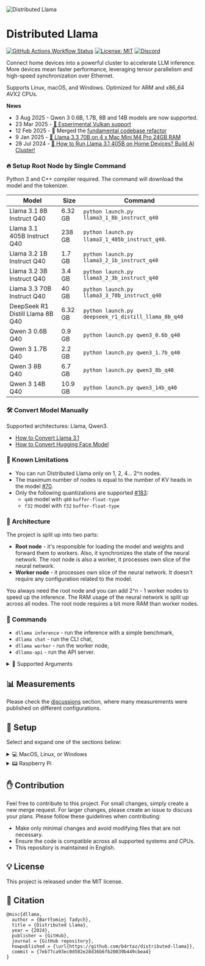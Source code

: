 ![Distributed Llama](.github/cover.png)

# Distributed Llama

[![GitHub Actions Workflow Status](https://img.shields.io/github/actions/workflow/status/b4rtaz/distributed-llama/.github%2Fworkflows%2Fmain.yml?style=flat-square)](https://github.com/b4rtaz/distributed-llama/actions) [![License: MIT](https://img.shields.io/github/license/mashape/apistatus.svg?style=flat-square)](/LICENSE) [![Discord](https://discordapp.com/api/guilds/1245814812353495070/widget.png?style=shield)](https://n4no.com/projects/distributedLlama/discord.php)

Connect home devices into a powerful cluster to accelerate LLM inference. More devices mean faster performance, leveraging tensor parallelism and high-speed synchronization over Ethernet.

Supports Linux, macOS, and Windows. Optimized for ARM and x86_64 AVX2 CPUs.

**News**
- 3 Aug 2025 - Qwen 3 0.6B, 1.7B, 8B and 14B models are now supported.
- 23 Mar 2025 - [🌋 Experimental Vulkan support](https://github.com/b4rtaz/distributed-llama/releases/tag/v0.13.0)
- 12 Feb 2025 - 🚧 Merged the [fundamental codebase refactor](https://github.com/b4rtaz/distributed-llama/releases/tag/v0.12.0)
- 9 Jan 2025 - [🍎 Llama 3.3 70B on 4 x Mac Mini M4 Pro 24GB RAM](https://github.com/b4rtaz/distributed-llama/discussions/147)
- 28 Jul 2024 - [🌳 How to Run Llama 3.1 405B on Home Devices? Build AI Cluster!](https://medium.com/@b4rtaz/how-to-run-llama-3-405b-on-home-devices-build-ai-cluster-ad0d5ad3473b)

### 🔥 Setup Root Node by Single Command

Python 3 and C++ compiler required. The command will download the model and the tokenizer.

| Model                             | Size     | Command                                              |
| --------------------------------- | -------- | ---------------------------------------------------- |
| Llama 3.1 8B Instruct Q40         | 6.32 GB  | `python launch.py llama3_1_8b_instruct_q40`          |
| Llama 3.1 405B Instruct Q40       | 238 GB   | `python launch.py llama3_1_405b_instruct_q40`.       |
| Llama 3.2 1B Instruct Q40         | 1.7 GB   | `python launch.py llama3_2_1b_instruct_q40`          |
| Llama 3.2 3B Instruct Q40         | 3.4 GB   | `python launch.py llama3_2_3b_instruct_q40`          |
| Llama 3.3 70B Instruct Q40        | 40 GB    | `python launch.py llama3_3_70b_instruct_q40`         |
| DeepSeek R1 Distill Llama 8B Q40  | 6.32 GB  | `python launch.py deepseek_r1_distill_llama_8b_q40`  |
| Qwen 3 0.6B Q40                   | 0.9 GB   | `python launch.py qwen3_0.6b_q40`                    |
| Qwen 3 1.7B Q40                   | 2.2 GB   | `python launch.py qwen3_1.7b_q40`                    |
| Qwen 3 8B Q40                     | 6.7 GB   | `python launch.py qwen3_8b_q40`                      |
| Qwen 3 14B Q40                    | 10.9 GB  | `python launch.py qwen3_14b_q40`                     |

### 🛠️ Convert Model Manually

Supported architectures: Llama, Qwen3.

* [How to Convert Llama 3.1](./docs/LLAMA.md)
* [How to Convert Hugging Face Model](./docs/HUGGINGFACE.md)

### 🚧 Known Limitations

* You can run Distributed Llama only on 1, 2, 4... 2^n nodes.
* The maximum number of nodes is equal to the number of KV heads in the model [#70](https://github.com/b4rtaz/distributed-llama/issues/70).
* Only the following quantizations are supported [#183](https://github.com/b4rtaz/distributed-llama/issues/183):
  * `q40` model with `q80` `buffer-float-type`
  * `f32` model with `f32` `buffer-float-type`

### 👷 Architecture

The project is split up into two parts:
* **Root node** - it's responsible for loading the model and weights and forward them to workers. Also, it synchronizes the state of the neural network. The root node is also a worker, it processes own slice of the neural network.
* **Worker node** - it processes own slice of the neural network. It doesn't require any configuration related to the model.

You always need the root node and you can add 2^n - 1 worker nodes to speed up the inference. The RAM usage of the neural network is split up across all nodes. The root node requires a bit more RAM than worker nodes.

### 🎹 Commands

* `dllama inference` - run the inference with a simple benchmark,
* `dllama chat` - run the CLI chat,
* `dllama worker` - run the worker node,
* `dllama-api` - run the API server.

<details>

<summary>🎹 Supported Arguments</summary>

<br />Inference, Chat, API

| Argument                     | Description                                                      | Example                                |
| ---------------------------- | ---------------------------------------------------------------- | -------------------------------------- |
| `--model <path>`             | Path to model.                                                   | `dllama_model_meta-llama-3-8b_q40.m`   |
| `--tokenizer <path>`         | Tokenizer to model.                                              | `dllama_tokenizer_llama3.t`            |
| `--buffer-float-type <type>` | Float precision of synchronization.                              | `q80`                                  |
| `--workers <workers>`        | Addresses of workers (ip:port), separated by space.              | `10.0.0.1:9999 10.0.0.2:9999`          |
| `--max-seq-len <n>`          | The maximum sequence length, it helps to reduce the RAM usage.   | `4096`                                 |

Inference, Chat, Worker, API

| Argument                     | Description                                                           | Example                             |
| ---------------------------- | --------------------------------------------------------------------- | ----------------------------------- |
| `--nthreads <n>`             | Amount of threads. Don't set a higher value than number of CPU cores. | `4`                                 |

Worker, API

| Argument                     | Description                       | Example           |
| ---------------------------- | --------------------------------- | ----------------- |
| `--port <port>`              | Binding port.                     | `9999`            |

Inference

| Argument                     | Description                    | Example            |
| ---------------------------- | ------------------------------ | ------------------ |
| `--prompt <prompt>`          | Initial prompt.                | `"Hello World"`    |
| `--steps <steps>`            | Number of tokens to generate.  | `256`              |

</details>

## 📊 Measurements

Please check the [discussions](https://github.com/b4rtaz/distributed-llama/discussions) section, where many measurements were published on different configurations.

## 🚀 Setup

Select and expand one of the sections below:

<details>

<summary>💻 MacOS, Linux, or Windows</summary>

<br />You need x86_64 AVX2 CPUs or ARM CPUs. Different devices may have different CPUs.

#### MacOS or Linux

The below instructions are for Debian-based distributions but you can easily adapt them to your distribution, macOS.

1. Install Git and GCC:
```sh
sudo apt install git build-essential
```
2. Clone this repository and compile Distributed Llama on all computers:
```sh
git clone https://github.com/b4rtaz/distributed-llama.git
cd distributed-llama
make dllama
make dllama-api
```

Continue to point 3.

#### Windows

1. Install Git and Mingw (via [Chocolatey](https://chocolatey.org/install)):
```powershell
choco install mingw
```
2. Clone this repository and compile Distributed Llama on all computers:
```sh
git clone https://github.com/b4rtaz/distributed-llama.git
cd distributed-llama
make dllama
make dllama-api
```

Continue to point 3.

#### Run Cluster

3. Transfer weights and the tokenizer file to the root computer.
4. Run worker nodes on worker computers:
```sh
./dllama worker --port 9999 --nthreads 4
```
5. Run root node on the root computer:
```sh
./dllama inference --model dllama_model_meta-llama-3-8b_q40.m --tokenizer dllama_tokenizer_llama3.t --buffer-float-type q80 --prompt "Hello world" --steps 16 --nthreads 4 --workers 192.168.0.1:9999
```

To add more worker nodes, just add more addresses to the `--workers` argument.

```
./dllama inference ... --workers 192.168.0.1:9999 192.168.0.2:9999 192.168.0.3:9999
```

</details>

<details>

<summary>📟 Raspberry Pi</summary>

<br />

1. Install `Raspberry Pi OS Lite (64 bit)` on your Raspberry Pi devices. This OS doesn't have desktop environment.
2. Connect all devices to your switch or router.
3. Connect to all devices via SSH.
```
ssh user@raspberrypi1.local
ssh user@raspberrypi2.local
```
4. Install Git:
```sh
sudo apt install git
```
5. Clone this repository and compile Distributed Llama on all devices:
```sh
git clone https://github.com/b4rtaz/distributed-llama.git
cd distributed-llama
make dllama
make dllama-api
```
6. Transfer weights and the tokenizer file to the root device.
7. Optional: assign static IP addresses.
```sh
sudo ip addr add 10.0.0.1/24 dev eth0 # 1th device
sudo ip addr add 10.0.0.2/24 dev eth0 # 2th device
```
8. Run worker nodes on worker devices:
```sh
sudo nice -n -20 ./dllama worker --port 9999 --nthreads 4
```
9. Run root node on the root device:
```sh
sudo nice -n -20 ./dllama inference --model dllama_model_meta-llama-3-8b_q40.m --tokenizer dllama_tokenizer_llama3.t --buffer-float-type q80 --prompt "Hello world" --steps 16 --nthreads 4 --workers 10.0.0.2:9999
```

To add more worker nodes, just add more addresses to the `--workers` argument.

```
./dllama inference ... --workers 10.0.0.2:9999 10.0.0.3:9999 10.0.0.4:9999
```

</details>

## ✋ Contribution

Feel free to contribute to this project. For small changes, simply create a new merge request. For larger changes, please create an issue to discuss your plans. Please follow these guidelines when contributing:

* Make only minimal changes and avoid modifying files that are not necessary.
* Ensure the code is compatible across all supported systems and CPUs.
* This repository is maintained in English.

## 💡 License

This project is released under the MIT license.

## 📖 Citation

```
@misc{dllama,
  author = {Bartłomiej Tadych},
  title = {Distributed Llama},
  year = {2024},
  publisher = {GitHub},
  journal = {GitHub repository},
  howpublished = {\url{https://github.com/b4rtaz/distributed-llama}},
  commit = {7eb77ca93ec0d502e28d36b6fb20039b449cbea4}
}
```
